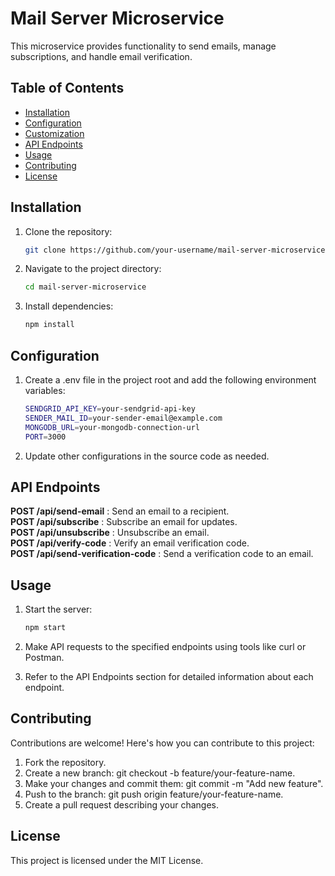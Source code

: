 # Mail Server Microservice

This microservice provides functionality to send emails, manage subscriptions, and handle email verification.

## Table of Contents

- [Installation](#installation)
- [Configuration](#configuration)
- [Customization](#customization)
- [API Endpoints](#api-endpoints)
- [Usage](#usage)
- [Contributing](#contributing)
- [License](#license)

## Installation

1. Clone the repository:

   ```bash
   git clone https://github.com/your-username/mail-server-microservice.git
   
2. Navigate to the project directory:

   ```bash
   cd mail-server-microservice
   
3. Install dependencies:

   ```bash
   npm install
   
   
## Configuration

1. Create a .env file in the project root and add the following environment variables:
   ```bash
   SENDGRID_API_KEY=your-sendgrid-api-key
   SENDER_MAIL_ID=your-sender-email@example.com
   MONGODB_URL=your-mongodb-connection-url
   PORT=3000
2. Update other configurations in the source code as needed.

## API Endpoints

**POST /api/send-email** : Send an email to a recipient.</br>
**POST /api/subscribe** : Subscribe an email for updates.</br>
**POST /api/unsubscribe** : Unsubscribe an email.</br>
**POST /api/verify-code** : Verify an email verification code.</br>
**POST /api/send-verification-code** : Send a verification code to an email.</br>

## Usage

1. Start the server:

   ```bash
   npm start

2. Make API requests to the specified endpoints using tools like curl or Postman.

3. Refer to the API Endpoints section for detailed information about each endpoint.

## Contributing
Contributions are welcome! Here's how you can contribute to this project:

1. Fork the repository.
2. Create a new branch: git checkout -b feature/your-feature-name.
3. Make your changes and commit them: git commit -m "Add new feature".
4. Push to the branch: git push origin feature/your-feature-name.
5. Create a pull request describing your changes.
   
## License
This project is licensed under the MIT License.

